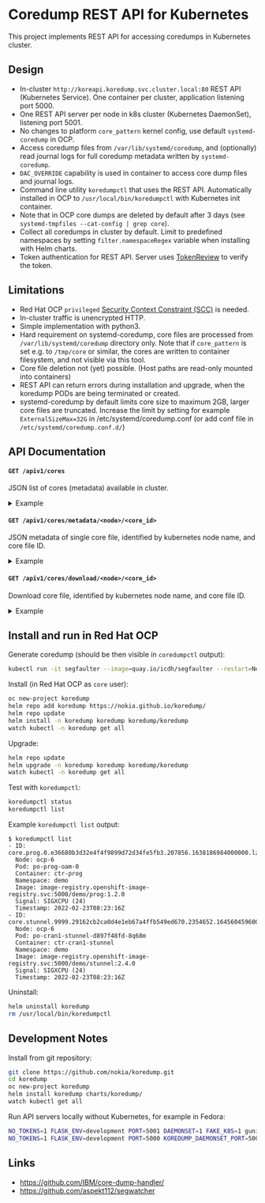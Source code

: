 # Coredump REST API for Kubernetes

This project implements REST API for accessing coredumps in Kubernetes cluster.

## Design

- In-cluster `http://koreapi.koredump.svc.cluster.local:80` REST API (Kubernetes Service).
  One container per cluster, application listening port 5000.
- One REST API server per node in k8s cluster (Kubernetes DaemonSet), listening port 5001.
- No changes to platform `core_pattern` kernel config, use default `systemd-coredump` in OCP.
- Access coredump files from `/var/lib/systemd/coredump`, and (optionally) read journal logs for full coredump metadata written by `systemd-coredump`.
- `DAC_OVERRIDE` capability is used in container to access core dump files and journal logs.
- Command line utility `koredumpctl` that uses the REST API. Automatically installed in OCP to `/usr/local/bin/koredumpctl` with Kubernetes init container.
- Note that in OCP core dumps are deleted by default after 3 days (see `systemd-tmpfiles --cat-config | grep core`).
- Collect all coredumps in cluster by default. Limit to predefined namespaces by setting `filter.namespaceRegex` variable when installing with Helm charts.
- Token authentication for REST API. Server uses [TokenReview](https://kubernetes.io/docs/reference/access-authn-authz/authentication/) to verify the token.

## Limitations

- Red Hat OCP `privileged` [Security Context Constraint (SCC)](https://docs.openshift.com/container-platform/4.9/authentication/managing-security-context-constraints.html) is needed.
- In-cluster traffic is unencrypted HTTP.
- Simple implementation with python3.
- Hard requirement on systemd-coredump, core files are processed from `/var/lib/systemd/coredump` directory only.
  Note that if `core_pattern` is set e.g. to `/tmp/core` or similar, the cores are written to container filesystem, and not visible via this tool.
- Core file deletion not (yet) possible. (Host paths are read-only mounted into containers)
- REST API can return errors during installation and upgrade, when the koredump PODs are being terminated or created.
- systemd-coredump by default limits core size to maximum 2GB, larger core files are truncated. Increase the limit by setting for example `ExternalSizeMax=32G` in /etc/systemd/coredump.conf (or add conf file in `/etc/systemd/coredump.conf.d/`)

## API Documentation

#### `GET /apiv1/cores`

JSON list of cores (metadata) available in cluster.

<details>
<summary>Example</summary>
<pre>
bash-5.1$ curl -fsS -H "Authorization: Bearer $token" koreapi/apiv1/cores | jq
[
  {
    "ARCH": "x86_64",
    "COREDUMP_CMDLINE": "/usr/bin/example -a -b -c",
    "COREDUMP_COMM": "example",
    ...
    "COREDUMP_SIGNAL": 24,
    "COREDUMP_SIGNAL_NAME": "SIGXCPU",
    "container": "ctr-ns1-example",
    "id": "core.example.9999.f1c1b6957ac9436d9113a86c8c905508.141241.1642081018000000.lz4",
    "node": "ocp-example",
    "pod": "pod-ns1-example-86b5c54447-lrbz2"
  },
  {
    ...
  }
]
</pre>
</details>

#### `GET /apiv1/cores/metadata/<node>/<core_id>`

JSON metadata of single core file, identified by kubernetes node name, and core file ID.

<details>
<summary>Example</summary>
<pre>
bash-5.1$ curl -fsS -H "Authorization: Bearer $token" koreapi/apiv1/cores/metadata/ocp-example/core.example.9999.f1c1b6957ac9436d9113a86c8c905508.141241.1642081018000000.lz4 | jq
{
  "ARCH": "x86_64
  "COREDUMP_CMDLINE": "/usr/bin/example -a -b -c",
  "COREDUMP_COMM": "example",
  ...
  "COREDUMP_SIGNAL": 24,
  "COREDUMP_SIGNAL_NAME": "SIGXCPU",
  "container": "ctr-ns1-example",
  "id": "core.example.9999.f1c1b6957ac9436d9113a86c8c905508.141241.1642081018000000.lz4",
  "node": "ocp-example",
  "pod": "pod-ns1-example-86b5c54447-lrbz2"
}
</pre>
</details>

#### `GET /apiv1/cores/download/<node>/<core_id>`

Download core file, identified by kubernetes node name, and core file ID.

<details>
<summary>Example</summary>
<pre>
bash-5.1$ curl -fvsS -O -H "Authorization: Bearer $token" koreapi/apiv1/cores/download/ocp-example/core.example.9999.f1c1b6957ac9436d9113a86c8c905508.141241.1642081018000000.lz4
* Connected to koreapi (172.30.199.84) port 80 (#0)
> GET /apiv1/cores/download/ocp-example/core.example.9999.f1c1b6957ac9436d9113a86c8c905508.141241.1642081018000000.lz4 HTTP/1.1
> Host: koreapi
> User-Agent: curl/7.79.1
> Accept: */*
> 
* Mark bundle as not supporting multiuse
< HTTP/1.1 200 OK
< Server: gunicorn
< Date: Fri, 14 Jan 2022 05:48:11 GMT
< Connection: close
< Content-Disposition: attachment; filename=core.example.9999.f1c1b6957ac9436d9113a86c8c905508.141241.1642081018000000.lz4
< Content-Type: application/octet-stream
< Content-Length: 279816
< Last-Modified: Thu, 13 Jan 2022 12:29:50 GMT
< Cache-Control: no-cache
< 
* Closing connection 0
</pre>
</details>

## Install and run in Red Hat OCP

Generate coredump (should be then visible in `coredumpctl` output):
```bash
kubectl run -it segfaulter --image=quay.io/icdh/segfaulter --restart=Never
```

Install (in Red Hat OCP as `core` user):
```bash
oc new-project koredump
helm repo add koredump https://nokia.github.io/koredump/
helm repo update
helm install -n koredump koredump koredump/koredump
watch kubectl -n koredump get all
```

Upgrade:
```bash
helm repo update
helm upgrade -n koredump koredump koredump/koredump
watch kubectl -n koredump get all
```

Test with `koredumpctl`:
```bash
koredumpctl status
koredumpctl list
```

Example `koredumpctl list` output:
```
$ koredumpctl list
- ID: core.prog.0.e36680b3d32e4f4f9899d72d34fe5fb3.207856.1638186984000000.lz4
  Node: ocp-6
  Pod: po-prog-oam-0
  Container: ctr-prog
  Namespace: demo
  Image: image-registry.openshift-image-registry.svc:5000/demo/prog:1.2.0
  Signal: SIGXCPU (24)
  Timestamp: 2022-02-23T08:23:16Z
- ID: core.stunnel.9999.29162cb2ca0d4e1eb67a4ffb549ed670.2354652.1645604596000000.lz4
  Node: ocp-6
  Pod: po-cran1-stunnel-d897f48fd-8q68m
  Container: ctr-cran1-stunnel
  Namespace: demo
  Image: image-registry.openshift-image-registry.svc:5000/demo/stunnel:2.4.0
  Signal: SIGXCPU (24)
  Timestamp: 2022-02-23T08:23:16Z
```

Uninstall:
```bash
helm uninstall koredump
rm /usr/local/bin/koredumpctl
```

## Development Notes

Install from git repository:
```bash
git clone https://github.com/nokia/koredump.git
cd koredump
oc new-project koredump
helm install koredump charts/koredump/
watch kubectl get all
```

Run API servers locally without Kubernetes, for example in Fedora:
```bash
NO_TOKENS=1 FLASK_ENV=development PORT=5001 DAEMONSET=1 FAKE_K8S=1 gunicorn --access-logfile=- app
NO_TOKENS=1 FLASK_ENV=development PORT=5000 KOREDUMP_DAEMONSET_PORT=5001 DAEMONSET=0 FAKE_K8S=1 gunicorn --access-logfile=- app
```

## Links

- https://github.com/IBM/core-dump-handler/
- https://github.com/aspekt112/segwatcher
